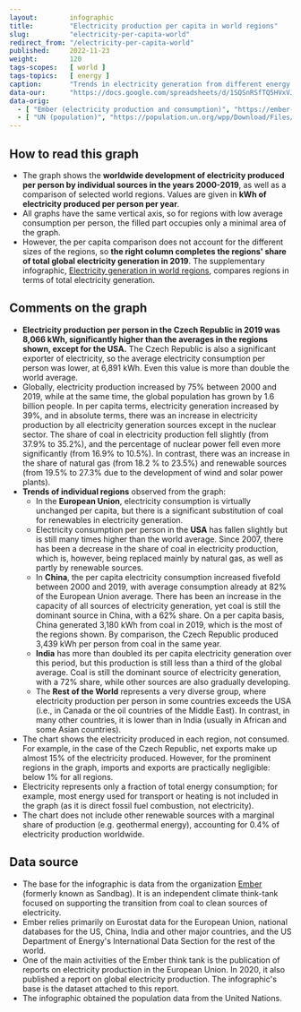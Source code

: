```yaml
---
layout:        infographic
title:         "Electricity production per capita in world regions"
slug:          "electricity-per-capita-world"
redirect_from: "/electricity-per-capita-world"
published:     2022-11-23
weight:        120
tags-scopes:   [ world ]
tags-topics:   [ energy ]
caption:       "Trends in electricity generation from different energy sources globally and in major world regions between 2000 and 2019. The amount of electricity produced is expressed in kWh per capita per year."
data-our:      "https://docs.google.com/spreadsheets/d/1SQSnRSfTQ5HVxVJvwj4igfl22hyblYVjDo_INceKy4I"
data-orig:
  - [ "Ember (electricity production and consumption)", "https://ember-climate.org/project/data-global-electricity-review/" ]
  - [ "UN (population)", "https://population.un.org/wpp/Download/Files/1_Indicators%20(Standard)/EXCEL_FILES/1_Population/WPP2019_POP_F01_1_TOTAL_POPULATION_BOTH_SEXES.xlsx" ]
---
```


## How to read this graph

* The graph shows the **worldwide development of electricity produced per person by individual sources in the years 2000-2019**, as well as a comparison of selected world regions. Values are given in **<glossary id="w">kWh</glossary> of electricity produced per person per year**.
* All graphs have the same vertical axis, so for regions with low average consumption per person, the filled part occupies only a minimal area of the graph.
* However, the per capita comparison does not account for the different sizes of the regions, so **the right column completes the regions' share of total global electricity generation in 2019**. The supplementary infographic, [Electricity generation in world regions](/infographics/electricity-per-capita-world), compares regions in terms of total electricity generation.

## Comments on the graph

* **Electricity production per person in the Czech Republic in 2019 was 8,066 kWh, significantly higher than the averages in the regions shown, except for the USA.** The Czech Republic is also a significant exporter of electricity, so the average electricity consumption per person was lower, at 6,891 kWh. Even this value is more than double the world average.
* Globally, electricity production increased by 75% between 2000 and 2019, while at the same time, the global population has grown by 1.6 billion people. In per capita terms, electricity generation increased by 39%, and in absolute terms, there was an increase in electricity production by all electricity generation sources except in the nuclear sector. The share of coal in electricity production fell slightly (from 37.9% to 35.2%), and the percentage of nuclear power fell even more significantly (from 16.9% to 10.5%). In contrast, there was an increase in the share of natural gas (from 18.2 % to 23.5%) and renewable sources (from 19.5% to 27.3% due to the development of wind and solar power plants).
* **Trends of individual regions** observed from the graph:
  * In the **European Union**, electricity consumption is virtually unchanged per capita, but there is a significant substitution of coal for renewables in electricity generation.
  * Electricity consumption per person in the **USA** has fallen slightly but is still many times higher than the world average. Since 2007, there has been a decrease in the share of coal in electricity production, which is, however, being replaced mainly by natural gas, as well as partly by renewable sources.
  * In **China**, the per capita electricity consumption increased fivefold between 2000 and 2019, with average consumption already at 82% of the European Union average. There has been an increase in the capacity of all sources of electricity generation, yet coal is still the dominant source in China, with a 62% share. On a per capita basis, China generated 3,180 kWh from coal in 2019, which is the most of the regions shown. By comparison, the Czech Republic produced 3,439 kWh per person from coal in the same year.
  * **India** has more than doubled its per capita electricity generation over this period, but this production is still less than a third of the global average. Coal is still the dominant source of electricity generation, with a 72% share, while other sources are also gradually developing.
  * The **Rest of the World** represents a very diverse group, where electricity production per person in some countries exceeds the USA (i.e., in Canada or the oil countries of the Middle East). In contrast, in many other countries, it is lower than in India (usually in African and some Asian countries).
* The chart shows the electricity produced in each region, not consumed. For example, in the case of the Czech Republic, net exports make up almost 15% of the electricity produced. However, for the prominent regions in the graph, imports and exports are practically negligible: below 1% for all regions.
* Electricity represents only a fraction of total energy consumption; for example, most energy used for transport or heating is not included in the graph (as it is direct fossil fuel combustion, not electricity).
* The chart does not include other renewable sources with a marginal share of production (e.g. geothermal energy), accounting for 0.4% of electricity production worldwide.

## Data source

* The base for the infographic is data from the organization [Ember](https://ember-climate.org/) (formerly known as Sandbag). It is an independent climate think-tank focused on supporting the transition from coal to clean sources of electricity.
* Ember relies primarily on Eurostat data for the European Union, national databases for the US, China, India and other major countries, and the US Department of Energy's International Data Section for the rest of the world.
* One of the main activities of the Ember think tank is the publication of reports on electricity production in the European Union. In 2020, it also published a report on global electricity production<!--, a summary of which can be found [in studies](/studie/2020-globalni-zprava-o-elektrine)-->. The infographic's base is the dataset attached to this report.
* The infographic obtained the population data from the United Nations.
